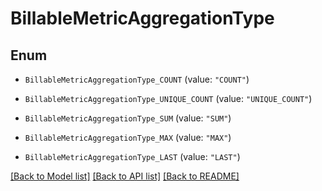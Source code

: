 # BillableMetricAggregationType

## Enum


* `BillableMetricAggregationType_COUNT` (value: `"COUNT"`)

* `BillableMetricAggregationType_UNIQUE_COUNT` (value: `"UNIQUE_COUNT"`)

* `BillableMetricAggregationType_SUM` (value: `"SUM"`)

* `BillableMetricAggregationType_MAX` (value: `"MAX"`)

* `BillableMetricAggregationType_LAST` (value: `"LAST"`)


[[Back to Model list]](../README.md#documentation-for-models) [[Back to API list]](../README.md#documentation-for-api-endpoints) [[Back to README]](../README.md)


